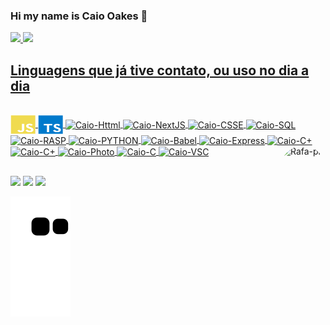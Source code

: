 ### Hi my name is Caio Oakes 🧙 

<div align="Rigth">
  <a href="https://github.com/CaioOakes">
  <img height="140em" src="https://github-readme-stats.vercel.app/api/top-langs/?username=CaioOakes&layout=compact&langs_count=7&theme=dark"/>
  <img height="140em" src="https://github-readme-stats.vercel.app/api?username=CaioOakes&show_icons=true&theme=dark&include_all_commits=true&count_private=true"/>
</div>

## Linguagens que já tive contato, ou uso no dia a dia 
  <div style="display: inline_block"><br>  
  <img align="center" alt="Caio-Js" height="30" width="40" src="https://raw.githubusercontent.com/devicons/devicon/master/icons/javascript/javascript-plain.svg">
  <img align="center" alt="Caio-Ts" height="30" width="40" src="https://raw.githubusercontent.com/devicons/devicon/master/icons/typescript/typescript-plain.svg">
  <img align="center" alt="Caio-Httml" height="30" width="40" src="https://cdn.jsdelivr.net/gh/devicons/devicon/icons/html5/html5-original.svg">
  <img align="center" alt="Caio-NextJS" height="60" width="40" src="https://cdn.jsdelivr.net/gh/devicons/devicon/icons/nextjs/nextjs-original.svg">
  <img align="center" alt="Caio-CSSE" height="30" width="40" src="https://cdn.jsdelivr.net/gh/devicons/devicon/icons/css3/css3-original.svg">
  <img align="center" alt="Caio-SQL" height="60" width="40" src="https://cdn.jsdelivr.net/gh/devicons/devicon/icons/mysql/mysql-original.svg">
  <img align="center" alt="Caio-RASP" height="30" width="50" src="https://cdn.jsdelivr.net/gh/devicons/devicon/icons/raspberrypi/raspberrypi-original.svg">
  <img align="center" alt="Caio-PYTHON" height="60" width="40" src="https://cdn.jsdelivr.net/gh/devicons/devicon/icons/python/python-original-wordmark.svg">
  <img align="center" alt="Caio-Babel" height="60" width="40" src="https://cdn.jsdelivr.net/gh/devicons/devicon/icons/babel/babel-original.svg">
  <img align="center" alt="Caio-Express" height="30" width="40" src="https://cdn.jsdelivr.net/gh/devicons/devicon/icons/express/express-original.svg"">
  <img align="center" alt="Caio-C+" height="60" width="40" src="https://cdn.jsdelivr.net/gh/devicons/devicon/icons/cplusplus/cplusplus-original.svg">
  <img align="center" alt="Caio-C+" height="60" width="40" src="https://cdn.jsdelivr.net/gh/devicons/devicon/icons/c/c-original.svg" />                                                                                                                                                 
  <img align="center" alt="Caio-Photo" height="30" width="40" src="https://cdn.jsdelivr.net/gh/devicons/devicon/icons/photoshop/photoshop-plain.svg">
  <img align="center" alt="Caio-C" height="60" width="60" src="https://cdn.jsdelivr.net/gh/devicons/devicon/icons/oracle/oracle-original.svg"/>
  <img align="center" alt="Caio-VSC" height="50" width="60" src="https://cdn.jsdelivr.net/gh/devicons/devicon/icons/vscode/vscode-original.svg" />   
  <img align="right" alt="Rafa-pic" height="150" style="border-radius:50px;" src="https://user-images.githubusercontent.com/115512834/199310419-766c84e3-d5e6-447c-940f-f84b11f34807.gif">                                                                                                                                            
</div>

##

<div>
  <a href="mailto:caiooakes22@gmail.com"><img src="https://img.shields.io/badge/-Gmail-%23333?style=for-the-badge&logo=gmail&logoColor=white" target="_blank"></a>
  <a href="https://www.linkedin.com/in/caio-o-94b900ba/" target="_blank"><img src="https://img.shields.io/badge/-LinkedIn-%230077B5?style=for-the-badge&logo=linkedin&logoColor=white" target="_blank"></a> 
  <a href="https://www.facebook.com/LacerdaGAMER" target="_blank"><img src="https://img.shields.io/badge/Facebook-1877F2?style=for-the-badge&logo=facebook&logoColor=white target="_blank"></a>

</div>

<div align="Rigth">

![Snake animation](https://github.com/CaioOakes/CaioOakes/blob/output/github-contribution-grid-snake.svg) 
  
</div>
